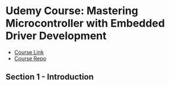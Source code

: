 # Udemy Course: Mastering Microcontroller with Embedded Driver Development

* [Course Link](https://www.udemy.com/course/mastering-microcontroller-with-peripheral-driver-development/)
* [Course Repo]()

## Section 1 - Introduction